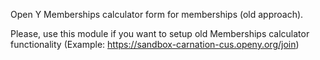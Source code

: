 Open Y Memberships calculator form for memberships (old approach).

Please, use this module if you want to setup old Memberships calculator functionality 
(Example: https://sandbox-carnation-cus.openy.org/join)
